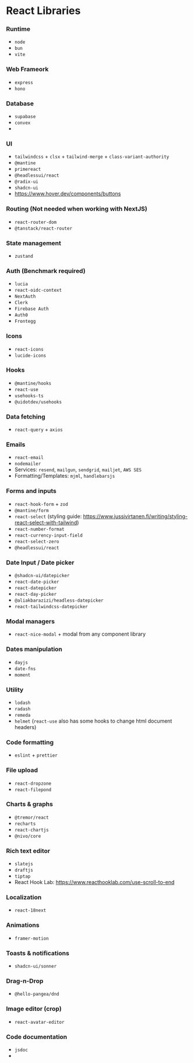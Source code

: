 # React Libraries

### Runtime

- `node`
- `bun`
- `vite`

### Web Frameork

- `express`
- `hono`

### Database

- `supabase`
- `convex`
-

### UI

- `tailwindcss` + `clsx` + `tailwind-merge` + `class-variant-authority`
- `@mantine`
- `primereact`
- `@headlessui/react`
- `@radix-ui`
- `shadcn-ui`
- https://www.hover.dev/components/buttons

### Routing (Not needed when working with NextJS)

- `react-router-dom`
- `@tanstack/react-router`

### State management

- `zustand`

### Auth (Benchmark required)

- `lucia`
- `react-oidc-context`
- `NextAuth`
- `Clerk`
- `Firebase Auth`
- `Auth0`
- `Frontegg`

### Icons

- `react-icons`
- `lucide-icons`

### Hooks

- `@mantine/hooks`
- `react-use`
- `usehooks-ts`
- `@uidotdev/usehooks`

### Data fetching

- `react-query` + `axios`

### Emails

- `react-email`
- `nodemailer`
- Services: `resend`, `mailgun`, `sendgrid`, `mailjet`, `AWS SES`
- Formatting/Templates: `mjml`, `handlebarsjs`

### Forms and inputs

- `react-hook-form` + `zod`
- `@mantine/form`
- `react-select` (styling guide: https://www.jussivirtanen.fi/writing/styling-react-select-with-tailwind)
- `react-number-format`
- `react-currency-input-field`
- `react-select-zero`
- `@headlessui/react`

### Date Input / Date picker

- `@shadcn-ui/datepicker`
- `react-date-picker`
- `react-datepicker`
- `react-day-picker`
- `@aliakbarazizi/headless-datepicker`
- `react-tailwindcss-datepicker`

### Modal managers

- `react-nice-modal` + modal from any component library

### Dates manipulation

- `dayjs`
- `date-fns`
- `moment`

### Utility

- `lodash`
- `radash`
- `remeda`
- `helmet` (`react-use` also has some hooks to change html document headers)

### Code formatting

- `eslint` + `prettier`

### File upload

- `react-dropzone`
- `react-filepond`

### Charts & graphs

- `@tremor/react`
- `recharts`
- `react-chartjs`
- `@nivo/core`

### Rich text editor

- `slatejs`
- `draftjs`
- `tiptap`
- React Hook Lab: https://www.reacthooklab.com/use-scroll-to-end

### Localization

- `react-18next`

### Animations

- `framer-motion`

### Toasts & notifications

- `shadcn-ui/sonner`

### Drag-n-Drop

- `@hello-pangea/dnd`

### Image editor (crop)

- `react-avatar-editor`

### Code documentation

- `jsdoc`
-
